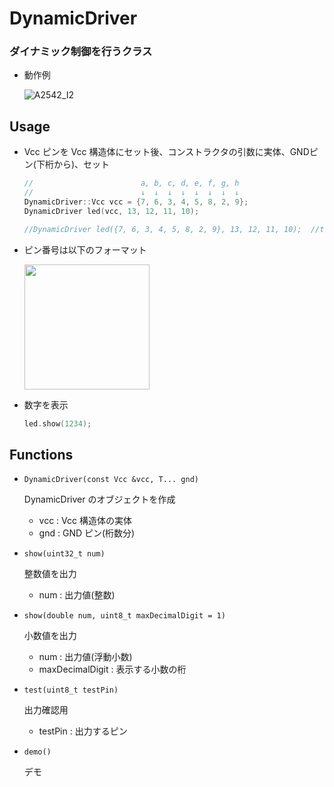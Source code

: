 # DynamicDriver

### ダイナミック制御を行うクラス

- 動作例

  ![A2542_I2](https://user-images.githubusercontent.com/91818705/170850975-eebcd7bd-d813-4c47-b9d0-89223f45d978.jpg)

## Usage

- Vcc ピンを Vcc 構造体にセット後、コンストラクタの引数に実体、GNDピン(下桁から)、セット

  ```cpp
  //                        a, b, c, d, e, f, g, h
  //                        ↓  ↓  ↓  ↓  ↓  ↓  ↓  ↓
  DynamicDriver::Vcc vcc = {7, 6, 3, 4, 5, 8, 2, 9};
  DynamicDriver led(vcc, 13, 12, 11, 10);
  
  //DynamicDriver led({7, 6, 3, 4, 5, 8, 2, 9}, 13, 12, 11, 10);  //this is ok
  
  ```
- ピン番号は以下のフォーマット

  <img height=200 src="https://user-images.githubusercontent.com/91818705/170850625-cc4a0105-8c0d-46ca-a28e-d3dd373ad85f.png">

- 数字を表示

  ```cpp
  led.show(1234);
  ```

## Functions

- `DynamicDriver(const Vcc &vcc, T... gnd)`

  DynamicDriver のオブジェクトを作成

  - vcc : Vcc 構造体の実体
  - gnd : GND ピン(桁数分)

- `show(uint32_t num)`

  整数値を出力

  - num : 出力値(整数)

- `show(double num, uint8_t maxDecimalDigit = 1)`

  小数値を出力

  - num : 出力値(浮動小数)
  - maxDecimalDigit : 表示する小数の桁

- `test(uint8_t testPin)`

  出力確認用

  - testPin : 出力するピン

- `demo()`

  デモ
